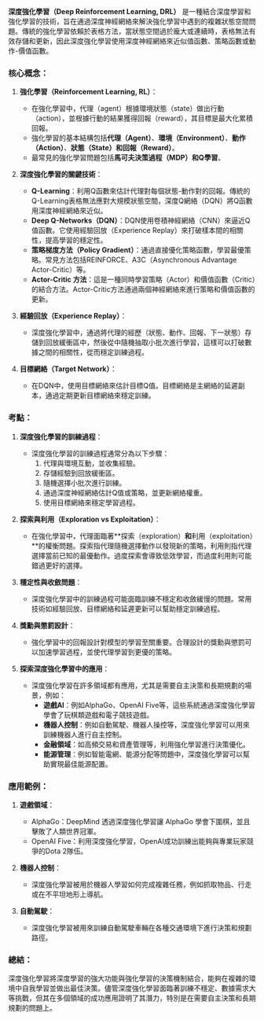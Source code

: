 **深度強化學習（Deep Reinforcement Learning, DRL）** 是一種結合深度學習和強化學習的技術，旨在通過深度神經網絡來解決強化學習中遇到的複雜狀態空間問題。傳統的強化學習依賴於表格方法，當狀態空間過於龐大或連續時，表格無法有效存儲和更新，因此深度強化學習使用深度神經網絡來近似值函數、策略函數或動作-價值函數。

### **核心概念：**

1. **強化學習（Reinforcement Learning, RL）**：
    
    - 在強化學習中，代理（agent）根據環境狀態（state）做出行動（action），並根據行動的結果獲得回報（reward），其目標是最大化累積回報。
    - 強化學習的基本結構包括**代理（Agent）**、**環境（Environment）**、**動作（Action）**、**狀態（State）**和**回報（Reward）**。
    - 最常見的強化學習問題包括**馬可夫決策過程（MDP）**和**Q學習**。
2. **深度強化學習的關鍵技術**：
    
    - **Q-Learning**：利用Q函數來估計代理對每個狀態-動作對的回報。傳統的Q-Learning表格無法應對大規模狀態空間，深度Q網絡（DQN）將Q函數用深度神經網絡來近似。
    - **Deep Q-Networks（DQN）**：DQN使用卷積神經網絡（CNN）來逼近Q值函數。它使用經驗回放（Experience Replay）來打破樣本間的相關性，提高學習的穩定性。
    - **策略梯度方法（Policy Gradient）**：通過直接優化策略函數，學習最優策略。常見方法包括REINFORCE、A3C（Asynchronous Advantage Actor-Critic）等。
    - **Actor-Critic 方法**：這是一種同時學習策略（Actor）和價值函數（Critic）的結合方法。Actor-Critic方法通過兩個神經網絡來進行策略和價值函數的更新。
3. **經驗回放（Experience Replay）**：
    
    - 深度強化學習中，通過將代理的經歷（狀態、動作、回報、下一狀態）存儲到回放緩衝區中，然後從中隨機抽取小批次進行學習，這樣可以打破數據之間的相關性，從而穩定訓練過程。
4. **目標網絡（Target Network）**：
    
    - 在DQN中，使用目標網絡來估計目標Q值。目標網絡是主網絡的延遲副本，通過定期更新目標網絡來穩定訓練。

### **考點：**

1. **深度強化學習的訓練過程**：
    
    - 深度強化學習的訓練過程通常分為以下步驟：
        1. 代理與環境互動，並收集經驗。
        2. 存儲經驗到回放緩衝區。
        3. 隨機選擇小批次進行訓練。
        4. 通過深度神經網絡估計Q值或策略，並更新網絡權重。
        5. 使用目標網絡來穩定學習過程。
2. **探索與利用（Exploration vs Exploitation）**：
    
    - 在強化學習中，代理面臨著**探索（exploration）**和**利用（exploitation）**的權衡問題。探索指代理隨機選擇動作以發現新的策略，利用則指代理選擇當前已知的最優動作。過度探索會導致低效學習，而過度利用則可能錯過更好的選擇。
3. **穩定性與收斂問題**：
    
    - 深度強化學習中的訓練過程可能面臨訓練不穩定和收斂緩慢的問題。常用技術如經驗回放、目標網絡和延遲更新可以幫助穩定訓練過程。
4. **獎勳與懲罰設計**：
    
    - 強化學習中的回報設計對模型的學習至關重要。合理設計的獎勳與懲罰可以加速學習過程，並使代理學習到更優的策略。
5. **探索深度強化學習中的應用**：
    
    - 深度強化學習在許多領域都有應用，尤其是需要自主決策和長期規劃的場景，例如：
        - **遊戲AI**：例如AlphaGo、OpenAI Five等，這些系統通過深度強化學習學會了玩棋類遊戲和電子競技遊戲。
        - **機器人控制**：例如自動駕駛、機器人操控等，深度強化學習可以用來訓練機器人進行自主控制。
        - **金融領域**：如高頻交易和資產管理等，利用強化學習進行決策優化。
        - **能源管理**：例如智能電網、能源分配等問題中，深度強化學習可以幫助實現最佳能源配置。

### **應用範例：**

1. **遊戲領域**：
    
    - AlphaGo：DeepMind 透過深度強化學習讓 AlphaGo 學會下圍棋，並且擊敗了人類世界冠軍。
    - OpenAI Five：利用深度強化學習，OpenAI成功訓練出能夠與專業玩家競爭的Dota 2隊伍。
2. **機器人控制**：
    
    - 深度強化學習被用於機器人學習如何完成複雜任務，例如抓取物品、行走或在不平坦地形上導航。
3. **自動駕駛**：
    
    - 深度強化學習被用來訓練自動駕駛車輛在各種交通環境下進行決策和規劃路徑。

### **總結：**

深度強化學習將深度學習的強大功能與強化學習的決策機制結合，能夠在複雜的環境中自我學習並做出最佳決策。儘管深度強化學習面臨著訓練不穩定、數據需求大等挑戰，但其在多個領域的成功應用證明了其潛力，特別是在需要自主決策和長期規劃的問題上。